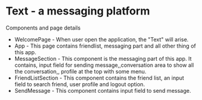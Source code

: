 # Text - a messaging platform

 Components and page details
* WelcomePage - When user open the application, the "Text" will arise.
* App - This page contains friendlist, messaging part and all other thing of this app.
* MessageSection - This component is the messaging part of this app. It contains, input field for sending message,,conversation area to show all the conversation,, profile at the top with some menu.
* FriendListSection - This component contains the friend list, an input field to search friend, user profile and logout option.
* SendMessage - This component contains input field to send message.